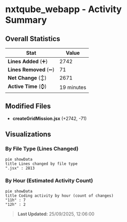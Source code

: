 # nxtqube_webapp - Activity Summary 

## Overall Statistics

| Stat                   | Value                                                             |
| ---------------------- | ----------------------------------------------------------------- |
| **Lines Added** (➕)   | 2742                                          |
| **Lines Removed** (➖) | 71                                        |
| **Net Change** (↕)    | 2671                |
| **Active Time** (⌚)   | 19 minutes |


## Modified Files
- **createGridMission.jsx** (+2742, -71)

## Visualizations

### By File Type (Lines Changed)

```mermaid
pie showData
title Lines changed by file type
".jsx" : 2813
```

### By Hour (Estimated Activity Count)

```mermaid
pie showData
title Coding activity by hour (count of changes)
"11h" : 7
"12h" : 2
```


> **Last Updated:** 25/09/2025, 12:06:00